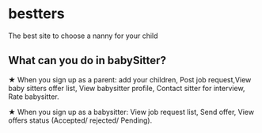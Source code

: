 # bestters 
The best site to choose a nanny for your child 

## What can you do in babySitter?
★  When you sign up as a parent: add your children, Post job request,View baby sitters offer list, View babysitter profile, Contact sitter for interview, Rate babysitter.

★ When you sign up as a babysitter: View job request list, Send offer, View offers status (Accepted/ rejected/ Pending).

